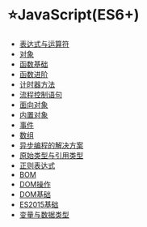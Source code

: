 # ⭐JavaScript(ES6+)
- [表达式与运算符](/ProjectDocs/编程基础/JavaScript(ES6+)/表达式与运算符.md)
- [对象](/ProjectDocs/编程基础/JavaScript(ES6+)/对象.md)
- [函数基础](/ProjectDocs/编程基础/JavaScript(ES6+)/函数基础.md)
- [函数进阶](/ProjectDocs/编程基础/JavaScript(ES6+)/函数进阶.md)
- [计时器方法](/ProjectDocs/编程基础/JavaScript(ES6+)/计时器方法.md)
- [流程控制语句](/ProjectDocs/编程基础/JavaScript(ES6+)/流程控制语句.md)
- [面向对象](/ProjectDocs/编程基础/JavaScript(ES6+)/面向对象.md)
- [内置对象](/ProjectDocs/编程基础/JavaScript(ES6+)/内置对象.md)
- [事件](/ProjectDocs/编程基础/JavaScript(ES6+)/事件.md)
- [数组](/ProjectDocs/编程基础/JavaScript(ES6+)/数组.md)
- [异步编程的解决方案](/ProjectDocs/编程基础/JavaScript(ES6+)/异步编程的解决方案.md)
- [原始类型与引用类型](/ProjectDocs/编程基础/JavaScript(ES6+)/原始类型与引用类型.md)
- [正则表达式](/ProjectDocs/编程基础/JavaScript(ES6+)/正则表达式.md)
- [BOM](/ProjectDocs/编程基础/JavaScript(ES6+)/BOM.md)
- [DOM操作](/ProjectDocs/编程基础/JavaScript(ES6+)/DOM操作.md)
- [DOM基础](/ProjectDocs/编程基础/JavaScript(ES6+)/DOM基础.md)
- [ES2015基础](/ProjectDocs/编程基础/JavaScript(ES6+)/ES2015基础.md)
- [变量与数据类型](/ProjectDocs/编程基础/JavaScript(ES6+)/变量与数据类型.md)